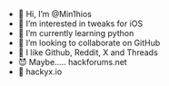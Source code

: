 - 👋 Hi, I’m @Min1hios
- 👀 I’m interested in tweaks for iOS 
- 🌱 I’m currently learning python 
- 💞️ I’m looking to collaborate on GitHub 
- 🤤 I like Github, Reddit, X and Threads 
- 😈 Maybe..... hackforums.net
- 🤔 hackyx.io 